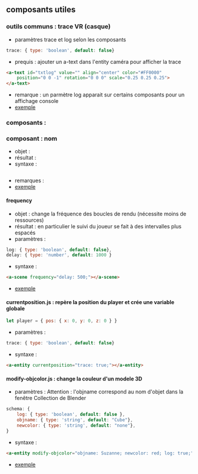 ## composants utiles

### outils communs : trace VR (casque)
* paramètres trace et log selon les composants
```js
trace: { type: 'boolean', default: false}
```
* prequis : ajouter un a-text dans l'entity caméra pour afficher la trace
```html
<a-text id="txtlog" value="" align="center" color="#FF0000" 
    position="0 0 -1" rotation="0 0 0" scale="0.25 0.25 0.25">
</a-text>
```
* remarque : un parmètre log apparait sur certains composants pour un affichage console
* [exemple](./trace.html)

### composants : 

### composant : nom
* objet : 
* résultat : 
* syntaxe :  
```html     
```
* remarques : 
* [exemple]()



#### frequency
* objet : change la fréquence des boucles de rendu (nécessite moins de ressources)
* résultat : en particulier le suivi du joueur se fait à des intervalles plus espacés
* paramètres : 
```js
log: { type: 'boolean', default: false},
delay: { type: 'number', default: 1000 }
```
* syntaxe : 
```html
<a-scene frequency="delay: 500;"></a-scene>
```
* [exemple](./frequency.html)
    

#### currentposition.js : repère la position du player et crée une variable globale
```js
let player = { pos: { x: 0, y: 0, z: 0 } }
``` 

* paramètres : 
```js
trace: { type: 'boolean', default: false}
```

* syntaxe : 
```html
<a-entity currentposition="trace: true;"></a-entity>
```

#### modify-objcolor.js : change la couleur d'un modele 3D
* paramètres :
Attention : l'objname correspond au nom d'objet dans la fenêtre Collection de Blender 
```js
schema: {
    log: { type: 'boolean', default: false },
    objname: { type: 'string', default: "Cube"},
    newcolor: { type: 'string', default: "none"},
}
```

* syntaxe : 
```html
<a-entity modify-objcolor="objname: Suzanne; newcolor: red; log: true;"></a-entity>
```
* [exemple](../modifiy-objcolor.html)
    